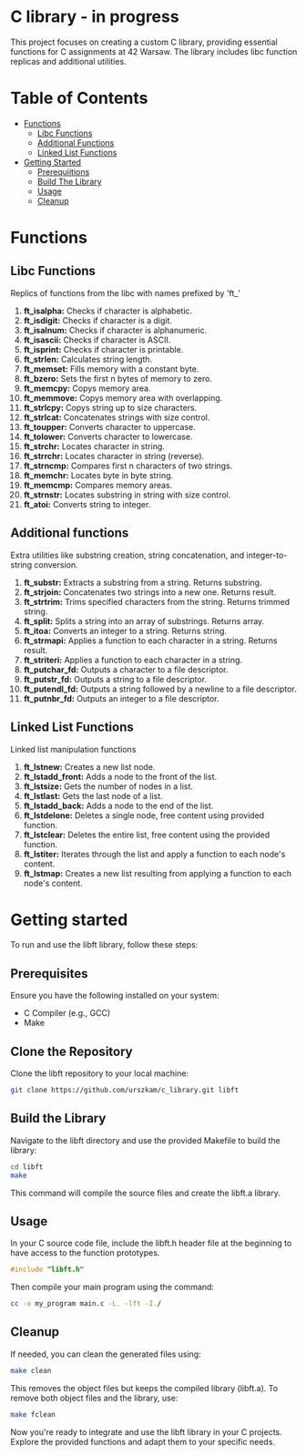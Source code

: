 # C library - in progress
This project focuses on creating a custom C library, providing essential functions for C assignments at 42 Warsaw. The library includes libc function replicas and additional utilities.

# Table of Contents
- [Functions](#functions)
    - [Libc Functions](#libc-functions)
    - [Additional Functions](#additional-functions)
    - [Linked List Functions](#linked-list-functions)
- [Getting Started](#getting-started)
    - [Prerequiitions](#libc-functions)
    - [Build The Library](#build-the-library)
    - [Usage](#usage)
    - [Cleanup](#cleanup)

# Functions
## Libc Functions
Replics of functions from the libc with names prefixed by 'ft_'
1. **ft_isalpha:** Checks if character is alphabetic.
2. **ft_isdigit:** Checks if character is a digit.
3. **ft_isalnum:** Checks if character is alphanumeric.
4. **ft_isascii:** Checks if character is ASCII.
5. **ft_isprint:** Checks if character is printable.
6. **ft_strlen:** Calculates string length.
7. **ft_memset:** Fills memory with a constant byte.
8. **ft_bzero:** Sets the first n bytes of memory to zero.
9. **ft_memcpy:** Copys memory area.
10. **ft_memmove:** Copys memory area with overlapping.
11. **ft_strlcpy:** Copys string up to size characters.
12. **ft_strlcat:** Concatenates strings with size control.
13. **ft_toupper:** Converts character to uppercase.
14. **ft_tolower:** Converts character to lowercase.
15. **ft_strchr:** Locates character in string.
16. **ft_strrchr:** Locates character in string (reverse).
17. **ft_strncmp:** Compares first n characters of two strings.
18. **ft_memchr:** Locates byte in byte string.
19. **ft_memcmp:** Compares memory areas.
20. **ft_strnstr:** Locates substring in string with size control.
21. **ft_atoi:** Converts string to integer.

## Additional functions
Extra utilities like substring creation, string concatenation, and integer-to-string conversion.
1. **ft_substr:** Extracts a substring from a string. Returns substring.
2. **ft_strjoin:** Concatenates two strings into a new one. Returns result.
3. **ft_strtrim:** Trims specified characters from the string. Returns trimmed string.
4. **ft_split:** Splits a string into an array of substrings. Returns array.
5. **ft_itoa:** Converts an integer to a string. Returns string.
6. **ft_strmapi:** Applies a function to each character in a string. Returns result.
7. **ft_striteri:** Applies a function to each character in a string.
8. **ft_putchar_fd:** Outputs a character to a file descriptor.
9. **ft_putstr_fd:** Outputs a string to a file descriptor.
10. **ft_putendl_fd:** Outputs a string followed by a newline to a file descriptor.
11. **ft_putnbr_fd:** Outputs an integer to a file descriptor.

## Linked List Functions
Linked list manipulation functions
1. **ft_lstnew:** Creates a new list node.
2. **ft_lstadd_front:** Adds a node to the front of the list.
3. **ft_lstsize:** Gets the number of nodes in a list.
4. **ft_lstlast:** Gets the last node of a list.
5. **ft_lstadd_back:** Adds a node to the end of the list.
6. **ft_lstdelone:** Deletes a single node, free content using provided function.
7. **ft_lstclear:** Deletes the entire list, free content using the provided function.
8. **ft_lstiter:** Iterates through the list and apply a function to each node's content.
9. **ft_lstmap:** Creates a new list resulting from applying a function to each node's content.

# Getting started

To run and use the libft library, follow these steps:

## Prerequisites
Ensure you have the following installed on your system:

- C Compiler (e.g., GCC)
- Make

## Clone the Repository
Clone the libft repository to your local machine:

```bash
git clone https://github.com/urszkam/c_library.git libft
```

## Build the Library
Navigate to the libft directory and use the provided Makefile to build the library:

```bash
cd libft
make
```

This command will compile the source files and create the libft.a library.

## Usage
In your C source code file, include the libft.h header file at the beginning to have access to the function prototypes.

```c
#include "libft.h"
```
Then compile your main program using the command:

```bash
cc -o my_program main.c -L. -lft -I./
```

## Cleanup
If needed, you can clean the generated files using:

```bash
make clean
```
This removes the object files but keeps the compiled library (libft.a). 
To remove both object files and the library, use:

```bash
make fclean
```
Now you're ready to integrate and use the libft library in your C projects. Explore the provided functions and adapt them to your specific needs.
